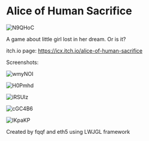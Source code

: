 # Alice of Human Sacrifice


![N9QHoC](https://user-images.githubusercontent.com/77983090/121081581-93709800-c7e5-11eb-90e2-c963f4d52a71.png)

A game about little girl lost in her dream. Or is it?

itch.io page:
https://icx.itch.io/alice-of-human-sacrifice

Screenshots:

![wmyNOI](https://user-images.githubusercontent.com/77983090/121081749-d16dbc00-c7e5-11eb-9e7a-2c1688449397.png)

![H0Pmhd](https://user-images.githubusercontent.com/77983090/121081753-d2065280-c7e5-11eb-9f20-016f1edb01ae.png)

![iRSUlz](https://user-images.githubusercontent.com/77983090/121081755-d29ee900-c7e5-11eb-93e2-eaa233e8e728.png)

![cGC4B6](https://user-images.githubusercontent.com/77983090/121081756-d29ee900-c7e5-11eb-9ee5-df42fb558c10.png)

![IKpaKP](https://user-images.githubusercontent.com/77983090/121081758-d29ee900-c7e5-11eb-817a-73fd117150b8.png)

Created by fqqf and eth5 using LWJGL framework
